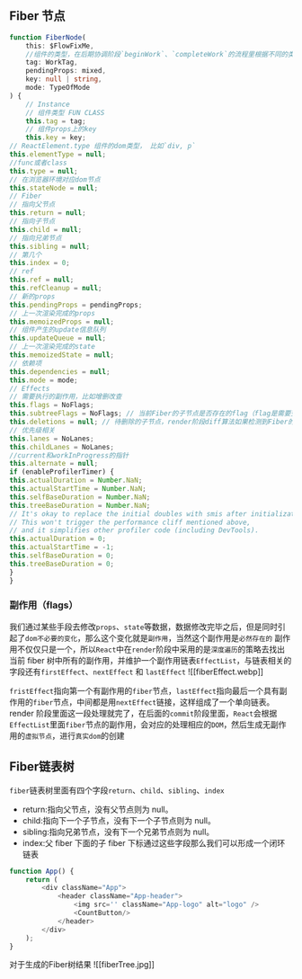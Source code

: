 ## Fiber 节点
``` Typescript
function FiberNode(
	this: $FlowFixMe,
	//组件的类型，在后期协调阶段`beginWork`、`completeWork`的流程里根据不同的类型组件去做不同的`fiber`节点的处理
	tag: WorkTag,
	pendingProps: mixed,
	key: null | string,
	mode: TypeOfMode
) {
	// Instance
	// 组件类型 FUN CLASS
	this.tag = tag;
	// 组件props上的key
	this.key = key;
// ReactElement.type 组件的dom类型， 比如`div, p`
this.elementType = null;
//func或者class
this.type = null;
// 在浏览器环境对应dom节点
this.stateNode = null;
// Fiber
// 指向父节点
this.return = null;
// 指向子节点
this.child = null;
// 指向兄弟节点
this.sibling = null;
// 第几个
this.index = 0;
// ref
this.ref = null;
this.refCleanup = null;
// 新的props
this.pendingProps = pendingProps;
// 上一次渲染完成的props
this.memoizedProps = null;
// 组件产生的update信息队列
this.updateQueue = null;
// 上一次渲染完成的state
this.memoizedState = null;
// 依赖项
this.dependencies = null;
this.mode = mode;
// Effects
// 需要执行的副作用，比如增删改查
this.flags = NoFlags;
this.subtreeFlags = NoFlags; // 当前Fiber的子节点是否存在的flag（flag是需要变动）
this.deletions = null; // 待删除的子节点，render阶段diff算法如果检测到Fiber的子节点应该被删除就会保存到这里
// 优先级相关
this.lanes = NoLanes;
this.childLanes = NoLanes;
//current和workInProgress的指针
this.alternate = null;
if (enableProfilerTimer) {
this.actualDuration = Number.NaN;
this.actualStartTime = Number.NaN;
this.selfBaseDuration = Number.NaN;
this.treeBaseDuration = Number.NaN;
// It's okay to replace the initial doubles with smis after initialization.
// This won't trigger the performance cliff mentioned above,
// and it simplifies other profiler code (including DevTools).
this.actualDuration = 0;
this.actualStartTime = -1;
this.selfBaseDuration = 0;
this.treeBaseDuration = 0;
}
}
```

### 副作用（flags）
我们通过某些手段去修改`props`、`state`等数据，数据修改完毕之后，但是同时引起了`dom不必要的变化`，那么这个变化就是`副作用`，当然这个副作用是`必然存在的`
副作用不仅仅只是一个，所以`React`中在`render`阶段中采用的是`深度遍历`的策略去找出当前 fiber 树中所有的副作用，并维护一个副作用链表`EffectList`，与链表相关的字段还有`firstEffect`、`nextEffect` 和 `lastEffect`
![[fiberEffect.webp]]

`fristEffect`指向第一个有副作用的`fiber`节点，`lastEffect`指向最后一个具有副作用的`fiber`节点，中间都是用`nextEffect`链接，这样组成了一个单向链表。render 阶段里面这一段处理就完了，在后面的`commit`阶段里面，`React`会根据`EffectList`里面`fiber`节点的副作用，会对应的处理相应的`DOM`，然后生成无副作用的`虚拟节点`，进行`真实dom`的创建
## Fiber链表树
`fiber`链表树里面有四个字段`return`、`child`、`sibling`、`index`  
- return:指向父节点，没有父节点则为 null。
- child:指向下一个子节点，没有下一个子节点则为 null。
- sibling:指向兄弟节点，没有下一个兄弟节点则为 null。
- index:父 fiber 下面的子 fiber 下标通过这些字段那么我们可以形成一个闭环链表

``` Typescript
function App() { 
	return (
		<div className="App">
			<header className="App-header">
				<img src='' className="App-logo" alt="logo" />
				<CountButton/>
			</header> 
		</div> 
	);
}
```
对于生成的Fiber树结果
![[fiberTree.jpg]]




